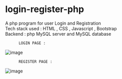 # login-register-php

A php program for user Login and Registration <br>
Tech stack used :  HTML , CSS , Javascript , Bootstrap <br>
Backend : php MySQL server and MySQL database <br>

          LOGIN PAGE :
![image](https://github.com/satyamrawat625/login-register-php/assets/78161825/480668b9-fe4f-4e96-be02-dc52ba7e9de1)

          REGISTER PAGE : 
![image](https://github.com/satyamrawat625/login-register-php/assets/78161825/f6fe3f79-8683-4631-b000-df5846845228)

